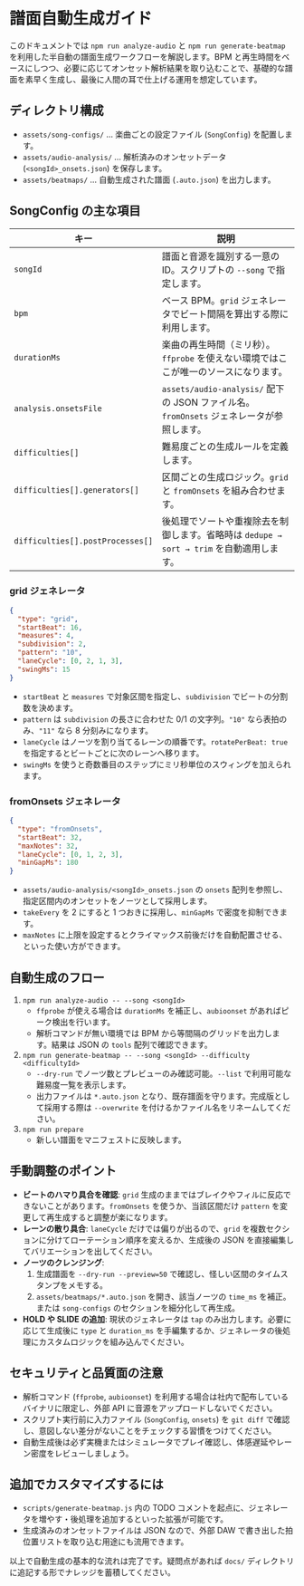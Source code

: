 # 譜面自動生成ガイド

このドキュメントでは `npm run analyze-audio` と `npm run generate-beatmap` を利用した半自動の譜面生成ワークフローを解説します。BPM と再生時間をベースにしつつ、必要に応じてオンセット解析結果を取り込むことで、基礎的な譜面を素早く生成し、最後に人間の耳で仕上げる運用を想定しています。

## ディレクトリ構成

- `assets/song-configs/` … 楽曲ごとの設定ファイル (`SongConfig`) を配置します。
- `assets/audio-analysis/` … 解析済みのオンセットデータ (`<songId>_onsets.json`) を保存します。
- `assets/beatmaps/` … 自動生成された譜面 (`.auto.json`) を出力します。

## SongConfig の主な項目

| キー | 説明 |
| --- | --- |
| `songId` | 譜面と音源を識別する一意の ID。スクリプトの `--song` で指定します。|
| `bpm` | ベース BPM。`grid` ジェネレータでビート間隔を算出する際に利用します。|
| `durationMs` | 楽曲の再生時間（ミリ秒）。`ffprobe` を使えない環境ではここが唯一のソースになります。|
| `analysis.onsetsFile` | `assets/audio-analysis/` 配下の JSON ファイル名。`fromOnsets` ジェネレータが参照します。|
| `difficulties[]` | 難易度ごとの生成ルールを定義します。|
| `difficulties[].generators[]` | 区間ごとの生成ロジック。`grid` と `fromOnsets` を組み合わせます。|
| `difficulties[].postProcesses[]` | 後処理でソートや重複除去を制御します。省略時は `dedupe → sort → trim` を自動適用します。|

### grid ジェネレータ

```json
{
  "type": "grid",
  "startBeat": 16,
  "measures": 4,
  "subdivision": 2,
  "pattern": "10",
  "laneCycle": [0, 2, 1, 3],
  "swingMs": 15
}
```

- `startBeat` と `measures` で対象区間を指定し、`subdivision` でビートの分割数を決めます。
- `pattern` は `subdivision` の長さに合わせた 0/1 の文字列。`"10"` なら表拍のみ、`"11"` なら 8 分刻みになります。
- `laneCycle` はノーツを割り当てるレーンの順番です。`rotatePerBeat: true` を指定するとビートごとに次のレーンへ移ります。
- `swingMs` を使うと奇数番目のステップにミリ秒単位のスウィングを加えられます。

### fromOnsets ジェネレータ

```json
{
  "type": "fromOnsets",
  "startBeat": 32,
  "maxNotes": 32,
  "laneCycle": [0, 1, 2, 3],
  "minGapMs": 180
}
```

- `assets/audio-analysis/<songId>_onsets.json` の `onsets` 配列を参照し、指定区間内のオンセットをノーツとして採用します。
- `takeEvery` を 2 にすると 1 つおきに採用し、`minGapMs` で密度を抑制できます。
- `maxNotes` に上限を設定するとクライマックス前後だけを自動配置させる、といった使い方ができます。

## 自動生成のフロー

1. `npm run analyze-audio -- --song <songId>`
   - `ffprobe` が使える場合は `durationMs` を補正し、`aubioonset` があればピーク検出を行います。
   - 解析コマンドが無い環境では BPM から等間隔のグリッドを出力します。結果は JSON の `tools` 配列で確認できます。
2. `npm run generate-beatmap -- --song <songId> --difficulty <difficultyId>`
   - `--dry-run` でノーツ数とプレビューのみ確認可能。`--list` で利用可能な難易度一覧を表示します。
   - 出力ファイルは `*.auto.json` となり、既存譜面を守ります。完成版として採用する際は `--overwrite` を付けるかファイル名をリネームしてください。
3. `npm run prepare`
   - 新しい譜面をマニフェストに反映します。

## 手動調整のポイント

- **ビートのハマり具合を確認**: `grid` 生成のままではブレイクやフィルに反応できないことがあります。`fromOnsets` を使うか、当該区間だけ `pattern` を変更して再生成すると調整が楽になります。
- **レーンの散り具合**: `laneCycle` だけでは偏りが出るので、`grid` を複数セクションに分けてローテーション順序を変えるか、生成後の JSON を直接編集してバリエーションを出してください。
- **ノーツのクレンジング**:
  1. 生成譜面を `--dry-run --preview=50` で確認し、怪しい区間のタイムスタンプをメモする。
  2. `assets/beatmaps/*.auto.json` を開き、該当ノーツの `time_ms` を補正。または `song-configs` のセクションを細分化して再生成。
- **HOLD や SLIDE の追加**: 現状のジェネレータは `tap` のみ出力します。必要に応じて生成後に `type` と `duration_ms` を手編集するか、ジェネレータの後処理にカスタムロジックを組み込んでください。

## セキュリティと品質面の注意

- 解析コマンド (`ffprobe`, `aubioonset`) を利用する場合は社内で配布しているバイナリに限定し、外部 API に音源をアップロードしないでください。
- スクリプト実行前に入力ファイル (`SongConfig`, `onsets`) を `git diff` で確認し、意図しない差分がないことをチェックする習慣をつけてください。
- 自動生成後は必ず実機またはシミュレータでプレイ確認し、体感遅延やレーン密度をレビューしましょう。

## 追加でカスタマイズするには

- `scripts/generate-beatmap.js` 内の TODO コメントを起点に、ジェネレータを増やす・後処理を追加するといった拡張が可能です。
- 生成済みのオンセットファイルは JSON なので、外部 DAW で書き出した拍位置リストを取り込む用途にも流用できます。

以上で自動生成の基本的な流れは完了です。疑問点があれば `docs/` ディレクトリに追記する形でナレッジを蓄積してください。
